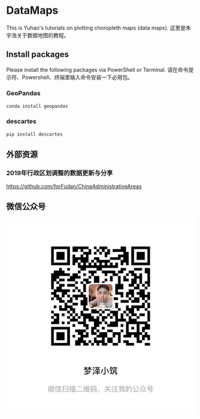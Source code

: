 # DataMaps
This is Yuhao's tutorials on plotting choropleth maps (data maps).
这里是朱宇浩关于数据地图的教程。

## Install packages
Please install the following packages via PowerShell or Terminal.
请在命令提示符、Powershell、终端里输入命令安装一下必用包。

### GeoPandas
```
conda install geopandas
```

### descartes
```
pip install descartes    
```

## 外部资源
### 2019年行政区划调整的数据更新与分享
https://github.com/forFudan/ChinaAdministrativeAreas

## 微信公众号
![wechat](./resources/SR_code_mengzexiaozhu.JPG)